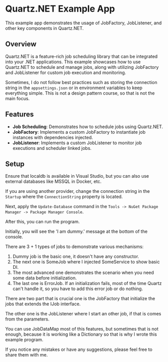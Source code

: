 # Quartz.NET Example App

This example app demonstrates the usage of JobFactory, JobListener, and other key components in Quartz.NET.

## Overview

Quartz.NET is a feature-rich job scheduling library that can be integrated into your .NET applications. This example showcases how to use Quartz.NET to schedule and manage jobs, along with utilizing JobFactory and JobListener for custom job execution and monitoring.

Sometimes, I do not follow best practices such as storing the connection string in the `appsettings.json` or in environment variables to keep everything simple. This is not a design pattern course, so that is not the main focus.

## Features

- **Job Scheduling**: Demonstrates how to schedule jobs using Quartz.NET.
- **JobFactory**: Implements a custom JobFactory to instantiate job instances with dependencies injected.
- **JobListener**: Implements a custom JobListener to monitor job executions and scheduler linked jobs.

## Setup

Ensure that localdb is available in Visual Studio, but you can also use external databases like MSSQL in Docker, etc.

If you are using another provider, change the connection string in the `Startup` where the `ConnectionString` property is located.

Next, apply the `Update-Database` command in the `Tools -> NuGet Package Manager -> Package Manager Console`.

After this, you can run the program.

Initially, you will see the 'I am dummy.' message at the bottom of the console.

There are 3 + 1 types of jobs to demonstrate various mechanisms:

1. Dummy job is the basic one, it doesn't have any constructor.
2. The next one is SomeJob where I injected SomeService to show basic DI.
3. The most advanced one demonstrates the scenario when you need some data before initialization.
4. The last one is ErrorJob. If an initialization fails, most of the time Quartz can't handle it, so you have to add this error job or do nothing.

There are two part that is crucial one is the JobFactory that initialize the jobs that extends the IJob interface.

The other one is the JobListener where I start an other job, if that is comes from the parameters.

You can use JobDataMap most of this features, but sometimes that is not enough, because it is working like a Dictionary so that is why I wrote this example program.

If you notice any mistakes or have any suggestions, please feel free to share them with me.
